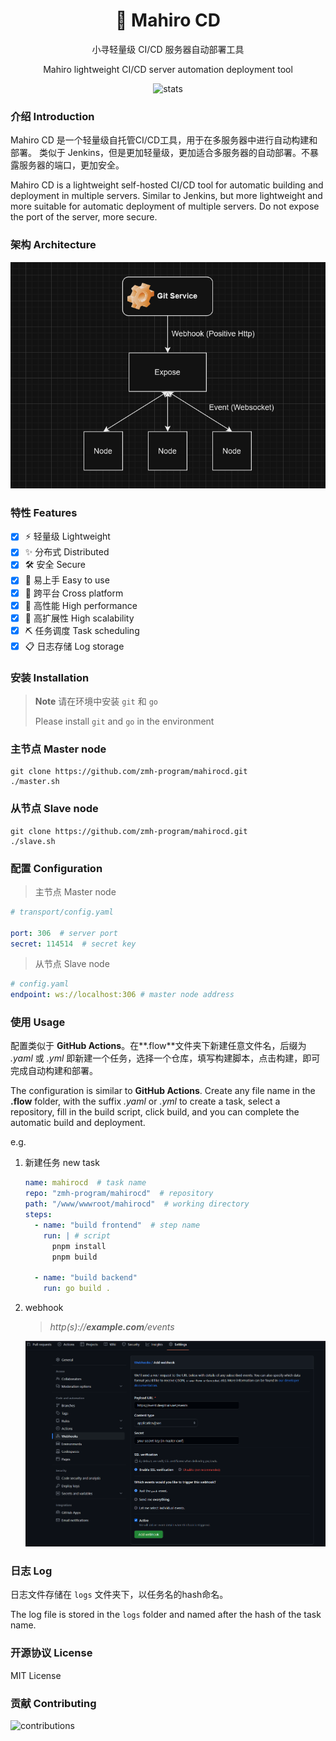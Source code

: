 <div align="center">

# 🍥 Mahiro CD

小寻轻量级 CI/CD 服务器自动部署工具

Mahiro lightweight CI/CD server automation deployment tool

![stats](https://stats.deeptrain.net/repo/zmh-program/mahirocd)

</div>

### 介绍 Introduction
Mahiro CD 是一个轻量级自托管CI/CD工具，用于在多服务器中进行自动构建和部署。
类似于 Jenkins，但是更加轻量级，更加适合多服务器的自动部署。不暴露服务器的端口，更加安全。

Mahiro CD is a lightweight self-hosted CI/CD tool for automatic building and deployment in multiple servers.
Similar to Jenkins, but more lightweight and more suitable for automatic deployment of multiple servers. Do not expose the port of the server, more secure.

### 架构 Architecture
![Architecture](/docs/struct.png)

### 特性 Features
- [x] ⚡ 轻量级 Lightweight
- [x] ✨ 分布式 Distributed
- [x] 🛠 安全 Secure
- [x] 🎨 易上手 Easy to use
- [x] 🎈 跨平台 Cross platform
- [x] 🔮 高性能 High performance
- [x] 🔧 高扩展性 High scalability
- [x] ⛏ 任务调度 Task scheduling
- [x] 📋 日志存储 Log storage

### 安装 Installation
> **Note**
> 请在环境中安装 `git` 和 `go`
> 
> Please install `git` and `go` in the environment

### 主节点 Master node
```shell
git clone https://github.com/zmh-program/mahirocd.git
./master.sh
```

### 从节点 Slave node
```shell
git clone https://github.com/zmh-program/mahirocd.git
./slave.sh
```

### 配置 Configuration
> 主节点 Master node
```yaml
# transport/config.yaml

port: 306  # server port
secret: 114514  # secret key
```

> 从节点 Slave node
```yaml
# config.yaml
endpoint: ws://localhost:306 # master node address
```

### 使用 Usage
配置类似于 **GitHub Actions**。在**.flow**文件夹下新建任意文件名，后缀为 *.yaml* 或 *.yml* 即新建一个任务，选择一个仓库，填写构建脚本，点击构建，即可完成自动构建和部署。

The configuration is similar to **GitHub Actions**. Create any file name in the **.flow** folder, with the suffix *.yaml* or *.yml* to create a task, select a repository, fill in the build script, click build, and you can complete the automatic build and deployment.

e.g.
1. 新建任务 new task
    ```yaml
    name: mahirocd  # task name
    repo: "zmh-program/mahirocd"  # repository
    path: "/www/wwwroot/mahirocd"  # working directory
    steps:
      - name: "build frontend"  # step name
        run: | # script
          pnpm install
          pnpm build
    
      - name: "build backend"
        run: go build .
    
    ```
2. webhook
    
    > _http(s)://**example.com**/events_

   ![webhook](/docs/webhook.png)


### 日志 Log
日志文件存储在 `logs` 文件夹下，以任务名的hash命名。

The log file is stored in the `logs` folder and named after the hash of the task name.

### 开源协议 License
MIT License

### 贡献 Contributing
![contributions](https://stats.deeptrain.net/contributor/zmh-program/mahirocd)
